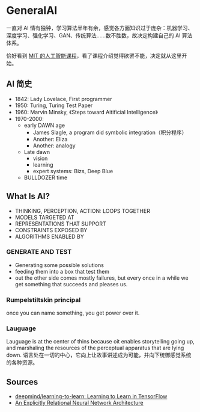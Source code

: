 # GeneralAI

一直对 AI 情有独钟，学习算法半年有余，感觉各方面知识过于庞杂：机器学习、深度学习、强化学习、GAN、传统算法……数不胜数，故决定构建自己的 AI 算法体系。  

恰好看到 [MIT 的人工智能课程](http://open.163.com/movie/2017/9/Q/S/MCTMNN3UI_MCTMNR8QS.html)，看了课程介绍觉得欲罢不能，决定就从这里开始。  


## AI 简史

- 1842: Lady Lovelace, First programmer
- 1950: Turing, Turing Test Paper
- 1960: Marvin Minsky, 《Steps toward Aitificial Intelligence》   
- 1970-2000: 
	- early DAWN age  
		- James Slagle, a program did symbolic integration（积分程序）  
		- Another: Eliza  
		- Another: analogy  
	- Late dawn
		- vision
		- learning
		- expert systems: Bizs, Deep Blue
	- BULLDOZER time

## What Is AI?  

- THINKING, PERCEPTION, ACTION: LOOPS TOGETHER
- MODELS TARGETED AT
- REPRESENTATIONS THAT SUPPORT 
- CONSTRAINTS EXPOSED BY
- ALGORITHMS ENABLED BY


### GENERATE AND TEST

- Generating some possible solutions
- feeding them into a box that test them
- out the other side comes mostly failures, but every once in a while we get something that succeeds and pleases us.


### Rumpelstiltskin principal  

once you can name something, you get power over it.

### Lauguage

Lauguage is at the center of thins because oit enables storytelling going up, and marshaling the resources of the perceptual apparatus that are lying down. 
语言处在一切的中心，它向上让故事讲述成为可能，并向下统御感觉系统的各种资源。  





## Sources

- [deepmind/learning-to-learn: Learning to Learn in TensorFlow](https://github.com/deepmind/learning-to-learn)
- [An Explicitly Relational Neural Network Architecture](https://arxiv.org/pdf/1905.10307.pdf)


